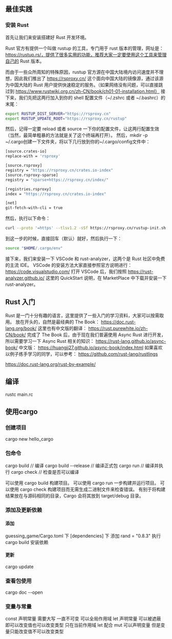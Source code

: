 ## 最佳实践

### 安装 Rust
首先让我们来安装搭建好 Rust 开发环境。

Rust 官方有提供一个叫做 rustup 的工具，专门用于 rust 版本的管理，网址是：https://rustup.rs/，提供了很多实用的功能，推荐大家一定要使用这个工具来管理自己的 Rust 版本。

而由于一些众所周知的特殊原因，rustup 官方源在中国大陆境内访问速度并不理想，因此我们推出了 https://rsproxy.cn/ 这个面向中国大陆的镜像源，通过该源为中国大陆的 Rust 用户提供快速稳定的服务。（如果网络没有问题，可以直接跳过到 https://www.rustwiki.org.cn/zh-CN/book/ch01-01-installation.html）
接下来，我们先把这两行加入到你的 shell 配置文件（~/.zshrc 或者 ~/.bashrc）的末尾：
``` sh
export RUSTUP_DIST_SERVER="https://rsproxy.cn"
export RUSTUP_UPDATE_ROOT="https://rsproxy.cn/rustup"
```
然后，记得一定要 reload 或者 source 一下你的配置文件，让这两行配置生效（当然，最简单粗暴的方法就是关了这个终端再打开）。
然后，mkdir -p ~/.cargo创建一下文件夹，将以下几行放到你的~/.cargo/config文件中：
``` sh
[source.crates-io]
replace-with = 'rsproxy'

[source.rsproxy]
registry = "https://rsproxy.cn/crates.io-index"
[source.rsproxy-sparse]
registry = "sparse+https://rsproxy.cn/index/"

[registries.rsproxy]
index = "https://rsproxy.cn/crates.io-index"

[net]
git-fetch-with-cli = true
```

然后，执行以下命令：
``` sh
curl --proto '=https' --tlsv1.2 -sSf https://rsproxy.cn/rustup-init.sh | sh
```

到这一步的时候，直接回车（默认）就好，然后执行一下：
``` sh
source "$HOME/.cargo/env"
```
接下来，我们来安装一下 VSCode 和 rust-analyzer，这两个是 Rust 社区中免费的主流 IDE。
VSCode 的安装方法大家直接参照官方说明进行：https://code.visualstudio.com/
打开 VSCode 后，我们按照 https://rust-analyzer.github.io/ 这里的 QuickStart 说明，在 MarketPlace 中下载并安装一下 rust-analyzer。


## Rust 入门
Rust 是一门十分有趣的语言，这里提供了一些入门的学习资料，大家可以按需取用。
放在开头的，自然是最经典的 The Book：
https://doc.rust-lang.org/book/
这里也有中文版的翻译：
https://rust.purewhite.io/zh-CN/book/
完成了 The Book 后，由于现在我们普遍使用 Async Rust 进行开发，所以需要学习一下 Async Rust 相关的知识：
https://rust-lang.github.io/async-book/
中文版：
https://huangjj27.github.io/async-book/index.html
如果喜欢以例子练手学习的同学，可以参考：
https://github.com/rust-lang/rustlings

https://doc.rust-lang.org/rust-by-example/

## 编译
rustc main.rc


## 使用cargo

### 创建项目
cargo new hello_cargo

### 包命令

cargo build // 编译
cargo build --release // 编译正式包
cargo run   // 编译并执行
cargo check // 检查是否可以编译

可以使用 cargo build 构建项目。
可以使用 cargo run 一步构建并运行项目。
可以使用 cargo check 构建项目而无需生成二进制文件来检查错误。
有别于将构建结果放在与源码相同的目录，Cargo 会将其放到 target/debug 目录。

### 添加及更新依赖

#### 添加
guessing_game/Cargo.toml 下 [dependencies] 下 添加 rand = "0.8.3"
执行 cargo build 安装依赖

#### 更新
cargo update


### 查看包使用
cargo doc --open

### 变量与常量
const 声明常量 需要大写 一直不可变 可以全局作用域
let 声明常量 可以被遮蔽 即可以改变值也可以改变类型 只在当前作用域
let 配合 mut 可以声明变量 但是变量只能改变值不可以改变类型
